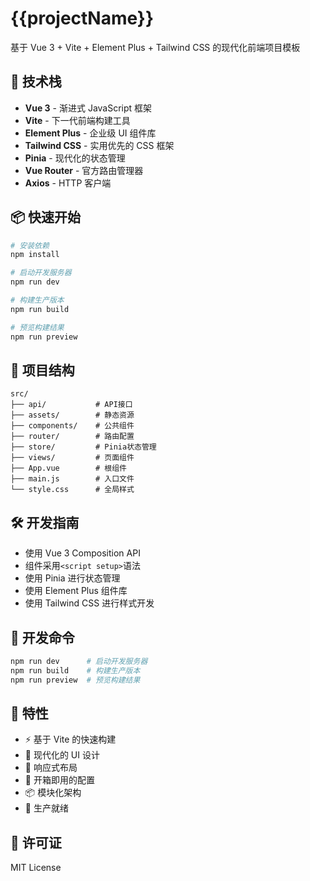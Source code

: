 # {{projectName}}

基于 Vue 3 + Vite + Element Plus + Tailwind CSS 的现代化前端项目模板

## 🚀 技术栈

- **Vue 3** - 渐进式 JavaScript 框架
- **Vite** - 下一代前端构建工具
- **Element Plus** - 企业级 UI 组件库
- **Tailwind CSS** - 实用优先的 CSS 框架
- **Pinia** - 现代化的状态管理
- **Vue Router** - 官方路由管理器
- **Axios** - HTTP 客户端

## 📦 快速开始

```bash
# 安装依赖
npm install

# 启动开发服务器
npm run dev

# 构建生产版本
npm run build

# 预览构建结果
npm run preview
```

## 📁 项目结构

```
src/
├── api/           # API接口
├── assets/        # 静态资源
├── components/    # 公共组件
├── router/        # 路由配置
├── store/         # Pinia状态管理
├── views/         # 页面组件
├── App.vue        # 根组件
├── main.js        # 入口文件
└── style.css      # 全局样式
```

## 🛠️ 开发指南

- 使用 Vue 3 Composition API
- 组件采用`<script setup>`语法
- 使用 Pinia 进行状态管理
- 使用 Element Plus 组件库
- 使用 Tailwind CSS 进行样式开发

## 📝 开发命令

```bash
npm run dev      # 启动开发服务器
npm run build    # 构建生产版本
npm run preview  # 预览构建结果
```

## 🎯 特性

- ⚡️ 基于 Vite 的快速构建
- 🎨 现代化的 UI 设计
- 📱 响应式布局
- 🔧 开箱即用的配置
- 📦 模块化架构
- 🚀 生产就绪

## 📄 许可证

MIT License
